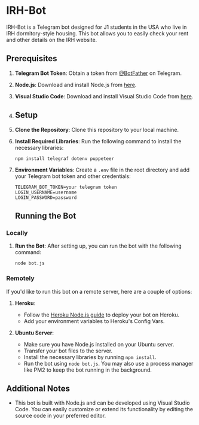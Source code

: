 # IRH-Bot

IRH-Bot is a Telegram bot designed for J1 students in the USA who live in IRH dormitory-style housing. This bot allows you to easily check your rent and other details on the IRH website.

## Prerequisites

1. **Telegram Bot Token**: Obtain a token from [@BotFather](https://t.me/BotFather) on Telegram.
2. **Node.js**: Download and install Node.js from [here](https://nodejs.org/).
3. **Visual Studio Code**: Download and install Visual Studio Code from [here](https://code.visualstudio.com/).

4. ## Setup

1. **Clone the Repository**: Clone this repository to your local machine.
2. **Install Required Libraries**: Run the following command to install the necessary libraries:
    ```
    npm install telegraf dotenv puppeteer
    ```
3. **Environment Variables**: Create a `.env` file in the root directory and add your Telegram bot token and other credentials:
    ```
    TELEGRAM_BOT_TOKEN=your telegram token
    LOGIN_USERNAME=username
    LOGIN_PASSWORD=password
    ```

    ## Running the Bot

### Locally

1. **Run the Bot**: After setting up, you can run the bot with the following command:
    ```
    node bot.js
    ```

### Remotely

If you'd like to run this bot on a remote server, here are a couple of options:

1. **Heroku**: 
    - Follow the [Heroku Node.js guide](https://devcenter.heroku.com/articles/getting-started-with-nodejs) to deploy your bot on Heroku.
    - Add your environment variables to Heroku's Config Vars.

2. **Ubuntu Server**:
    - Make sure you have Node.js installed on your Ubuntu server.
    - Transfer your bot files to the server.
    - Install the necessary libraries by running `npm install`.
    - Run the bot using `node bot.js`. You may also use a process manager like PM2 to keep the bot running in the background.

## Additional Notes

- This bot is built with Node.js and can be developed using Visual Studio Code. You can easily customize or extend its functionality by editing the source code in your preferred editor.

